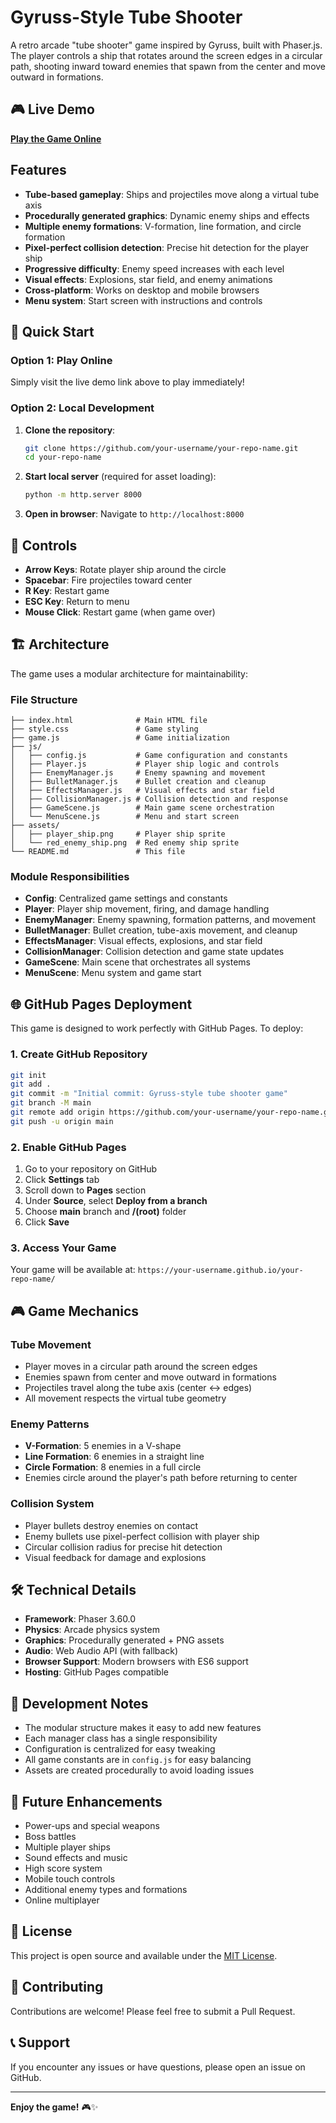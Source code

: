 # Gyruss-Style Tube Shooter

A retro arcade "tube shooter" game inspired by Gyruss, built with Phaser.js. The player controls a ship that rotates around the screen edges in a circular path, shooting inward toward enemies that spawn from the center and move outward in formations.

## 🎮 Live Demo

**[Play the Game Online](https://sl4ppy.github.io/gyruss-tube-shooter/)**

## Features

- **Tube-based gameplay**: Ships and projectiles move along a virtual tube axis
- **Procedurally generated graphics**: Dynamic enemy ships and effects
- **Multiple enemy formations**: V-formation, line formation, and circle formation
- **Pixel-perfect collision detection**: Precise hit detection for the player ship
- **Progressive difficulty**: Enemy speed increases with each level
- **Visual effects**: Explosions, star field, and enemy animations
- **Cross-platform**: Works on desktop and mobile browsers
- **Menu system**: Start screen with instructions and controls

## 🚀 Quick Start

### Option 1: Play Online
Simply visit the live demo link above to play immediately!

### Option 2: Local Development
1. **Clone the repository**:
   ```bash
   git clone https://github.com/your-username/your-repo-name.git
   cd your-repo-name
   ```

2. **Start local server** (required for asset loading):
   ```bash
   python -m http.server 8000
   ```

3. **Open in browser**:
   Navigate to `http://localhost:8000`

## 🎯 Controls

- **Arrow Keys**: Rotate player ship around the circle
- **Spacebar**: Fire projectiles toward center
- **R Key**: Restart game
- **ESC Key**: Return to menu
- **Mouse Click**: Restart game (when game over)

## 🏗️ Architecture

The game uses a modular architecture for maintainability:

### File Structure
```
├── index.html              # Main HTML file
├── style.css               # Game styling
├── game.js                 # Game initialization
├── js/
│   ├── config.js           # Game configuration and constants
│   ├── Player.js           # Player ship logic and controls
│   ├── EnemyManager.js     # Enemy spawning and movement
│   ├── BulletManager.js    # Bullet creation and cleanup
│   ├── EffectsManager.js   # Visual effects and star field
│   ├── CollisionManager.js # Collision detection and response
│   ├── GameScene.js        # Main game scene orchestration
│   └── MenuScene.js        # Menu and start screen
├── assets/
│   ├── player_ship.png     # Player ship sprite
│   └── red_enemy_ship.png  # Red enemy ship sprite
└── README.md               # This file
```

### Module Responsibilities
- **Config**: Centralized game settings and constants
- **Player**: Player ship movement, firing, and damage handling
- **EnemyManager**: Enemy spawning, formation patterns, and movement
- **BulletManager**: Bullet creation, tube-axis movement, and cleanup
- **EffectsManager**: Visual effects, explosions, and star field
- **CollisionManager**: Collision detection and game state updates
- **GameScene**: Main scene that orchestrates all systems
- **MenuScene**: Menu system and game start

## 🌐 GitHub Pages Deployment

This game is designed to work perfectly with GitHub Pages. To deploy:

### 1. Create GitHub Repository
```bash
git init
git add .
git commit -m "Initial commit: Gyruss-style tube shooter game"
git branch -M main
git remote add origin https://github.com/your-username/your-repo-name.git
git push -u origin main
```

### 2. Enable GitHub Pages
1. Go to your repository on GitHub
2. Click **Settings** tab
3. Scroll down to **Pages** section
4. Under **Source**, select **Deploy from a branch**
5. Choose **main** branch and **/(root)** folder
6. Click **Save**

### 3. Access Your Game
Your game will be available at:
`https://your-username.github.io/your-repo-name/`

## 🎮 Game Mechanics

### Tube Movement
- Player moves in a circular path around the screen edges
- Enemies spawn from center and move outward in formations
- Projectiles travel along the tube axis (center ↔ edges)
- All movement respects the virtual tube geometry

### Enemy Patterns
- **V-Formation**: 5 enemies in a V-shape
- **Line Formation**: 6 enemies in a straight line
- **Circle Formation**: 8 enemies in a full circle
- Enemies circle around the player's path before returning to center

### Collision System
- Player bullets destroy enemies on contact
- Enemy bullets use pixel-perfect collision with player ship
- Circular collision radius for precise hit detection
- Visual feedback for damage and explosions

## 🛠️ Technical Details

- **Framework**: Phaser 3.60.0
- **Physics**: Arcade physics system
- **Graphics**: Procedurally generated + PNG assets
- **Audio**: Web Audio API (with fallback)
- **Browser Support**: Modern browsers with ES6 support
- **Hosting**: GitHub Pages compatible

## 🔧 Development Notes

- The modular structure makes it easy to add new features
- Each manager class has a single responsibility
- Configuration is centralized for easy tweaking
- All game constants are in `config.js` for easy balancing
- Assets are created procedurally to avoid loading issues

## 🚀 Future Enhancements

- Power-ups and special weapons
- Boss battles
- Multiple player ships
- Sound effects and music
- High score system
- Mobile touch controls
- Additional enemy types and formations
- Online multiplayer

## 📄 License

This project is open source and available under the [MIT License](LICENSE).

## 🤝 Contributing

Contributions are welcome! Please feel free to submit a Pull Request.

## 📞 Support

If you encounter any issues or have questions, please open an issue on GitHub.

---

**Enjoy the game!** 🎮✨ 